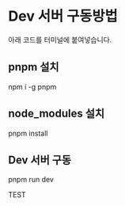 # Dev 서버 구동방법
아래 코드를 터미널에 붙여넣습니다.

## pnpm 설치
npm i -g pnpm

## node_modules 설치
pnpm install

## Dev 서버 구동
pnpm run dev

TEST
